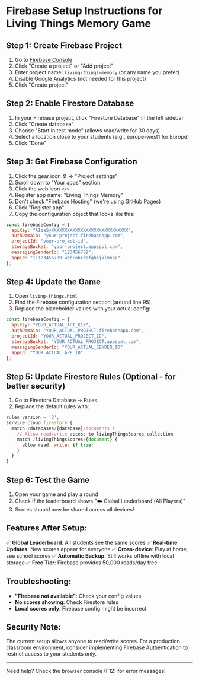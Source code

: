 # Firebase Setup Instructions for Living Things Memory Game

## Step 1: Create Firebase Project

1. Go to [Firebase Console](https://console.firebase.google.com/)
2. Click "Create a project" or "Add project"
3. Enter project name: `living-things-memory` (or any name you prefer)
4. Disable Google Analytics (not needed for this project)
5. Click "Create project"

## Step 2: Enable Firestore Database

1. In your Firebase project, click "Firestore Database" in the left sidebar
2. Click "Create database"
3. Choose "Start in test mode" (allows read/write for 30 days)
4. Select a location close to your students (e.g., europe-west1 for Europe)
5. Click "Done"

## Step 3: Get Firebase Configuration

1. Click the gear icon ⚙️ → "Project settings"
2. Scroll down to "Your apps" section
3. Click the web icon `</>`
4. Register app name: "Living Things Memory"
5. Don't check "Firebase Hosting" (we're using GitHub Pages)
6. Click "Register app"
7. Copy the configuration object that looks like this:

```javascript
const firebaseConfig = {
  apiKey: "AIzaSyXXXXXXXXXXXXXXXXXXXXXXXXXXXXX",
  authDomain: "your-project.firebaseapp.com",
  projectId: "your-project-id",
  storageBucket: "your-project.appspot.com",
  messagingSenderId: "123456789",
  appId: "1:123456789:web:abcdefghijklmnop"
};
```

## Step 4: Update the Game

1. Open `living-things.html`
2. Find the Firebase configuration section (around line 95)
3. Replace the placeholder values with your actual config:

```javascript
const firebaseConfig = {
  apiKey: "YOUR_ACTUAL_API_KEY",
  authDomain: "YOUR_ACTUAL_PROJECT.firebaseapp.com",
  projectId: "YOUR_ACTUAL_PROJECT_ID",
  storageBucket: "YOUR_ACTUAL_PROJECT.appspot.com",
  messagingSenderId: "YOUR_ACTUAL_SENDER_ID",
  appId: "YOUR_ACTUAL_APP_ID"
};
```

## Step 5: Update Firestore Rules (Optional - for better security)

1. Go to Firestore Database → Rules
2. Replace the default rules with:

```javascript
rules_version = '2';
service cloud.firestore {
  match /databases/{database}/documents {
    // Allow read/write access to livingThingsScores collection
    match /livingThingsScores/{document} {
      allow read, write: if true;
    }
  }
}
```

## Step 6: Test the Game

1. Open your game and play a round
2. Check if the leaderboard shows "☁️ Global Leaderboard (All Players)"
3. Scores should now be shared across all devices!

## Features After Setup:

✅ **Global Leaderboard**: All students see the same scores
✅ **Real-time Updates**: New scores appear for everyone
✅ **Cross-device**: Play at home, see school scores
✅ **Automatic Backup**: Still works offline with local storage
✅ **Free Tier**: Firebase provides 50,000 reads/day free

## Troubleshooting:

- **"Firebase not available"**: Check your config values
- **No scores showing**: Check Firestore rules
- **Local scores only**: Firebase config might be incorrect

## Security Note:

The current setup allows anyone to read/write scores. For a production classroom environment, consider implementing Firebase Authentication to restrict access to your students only.

---

Need help? Check the browser console (F12) for error messages!